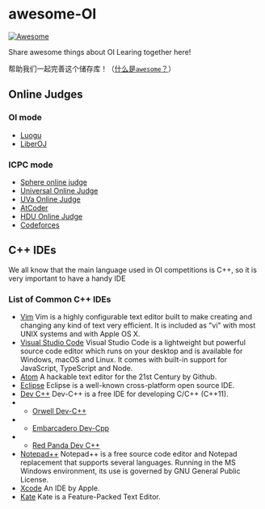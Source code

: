 # awesome-OI

   [![Awesome](https://awesome.re/badge.svg)](https://awesome.re)


Share awesome things about OI Learing together here! 

帮助我们一起完善这个储存库！（[什么是`awesome`？](https://awesome.re)）

## Online Judges

### OI mode

- [Luogu](https://www.luogu.com.cn)
- [LiberOJ](https://loj.ac)

### ICPC mode

- [Sphere online judge](https://www.spoj.com)
- [Universal Online Judge](https://uoj.ac)
- [UVa Online Judge](https://onlinejudge.org)
- [AtCoder](https://atcoder.jp)
- [HDU Online Judge](http://acm.hdu.edu.cn)
- [Codeforces](https://codeforces.com/)

## C++ IDEs

We all know that the main language used in OI competitions is C++, so it is very important to have a handy IDE

### List of Common C++ IDEs

- [Vim](https://www.vim.org/) Vim is a highly configurable text editor built to make creating and changing any kind of text very efficient. It is included as "vi" with most UNIX systems and with Apple OS X.
- [Visual Studio Code](https://code.visualstudio.com/) Visual Studio Code is a lightweight but powerful source code editor which runs on your desktop and is available for Windows, macOS and Linux. It comes with built-in support for JavaScript, TypeScript and Node.
- [Atom](https://atom.io/) A hackable text editor for the 21st Century by Github.
- [Eclipse](https://www.eclipse.org/downloads/) Eclipse is a well-known cross-platform open source IDE.
- [Dev C++](https://en.wikipedia.org/wiki/Dev-C%2B%2B) Dev-C++ is a free IDE for developing C/C++ (C++11).
- - [Orwell Dev-C++](https://orwelldevcpp.blogspot.com/)
- - [Embarcadero Dev-Cpp](https://github.com/Embarcadero/Dev-Cpp)
- - [Red Panda Dev C++](https://github.com/royqh1979/Dev-Cpp)
- [Notepad++](https://notepad-plus-plus.org/) Notepad++ is a free source code editor and Notepad replacement that supports several languages. Running in the MS Windows environment, its use is governed by GNU General Public License.
- [Xcode](https://apps.apple.com/cn/app/xcode/id497799835?mt=12) An IDE by Apple.
- [Kate](https://kate-editor.org/) Kate is a Feature-Packed Text Editor.
